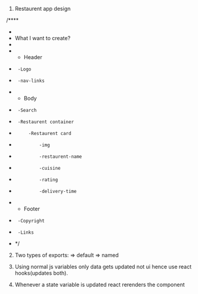 1. Restaurent app design

/\*\*\*\*

-
- What I want to create?
-
- - Header
-      -Logo
-      -nav-links
- - Body
-      -Search
-      -Restaurent container
-          -Restaurent card
-              -img
-              -restaurent-name
-              -cuisine
-              -rating
-              -delivery-time
- - Footer
-      -Copyright
-      -Links
- \*/

2. Two types of exports:
   => default
   => named

3. Using normal js variables only data gets updated not ui
   hence use react hooks(updates both).

4. Whenever a state variable is updated react rerenders the component
